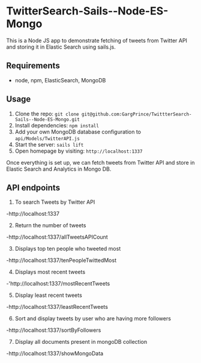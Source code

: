 # TwitterSearch-Sails--Node-ES-Mongo


This is a Node JS app to demonstrate fetching of tweets from Twitter API and storing it in Elastic Search using sails.js.

## Requirements

- node, npm, ElasticSearch, MongoDB

## Usage

1. Clone the repo: `git clone git@github.com:GargPrince/TwittterSearch-Sails--Node-ES-Mongo.git`
2. Install dependencies: `npm install`
4. Add your own MongoDB database configuration to `api/Models/TwitterAPI.js`
5. Start the server: `sails lift`
6. Open homepage by visiting: `http://localhost:1337`

Once everything is set up, we can fetch tweets from Twitter API and store in Elastic Search and Analytics in Mongo DB.

## API endpoints

1. To search Tweets by Twitter API

  -http://localhost:1337
  
  
2. Return the number of tweets

  -http://localhost:1337/allTweetsAPICount


3. Displays top ten people who tweeted most

  -http://localhost:1337/tenPeopleTwittedMost


4. Displays most recent tweets

  -'http://localhost:1337/mostRecentTweets
  
  
5. Display least recent tweets

  -http://localhost:1337/leastRecentTweets


6. Sort and display tweets by user who are having more followers

  -http://localhost:1337/sortByFollowers


7. Display all documents present in mongoDB collection

  -http://localhost:1337/showMongoData
